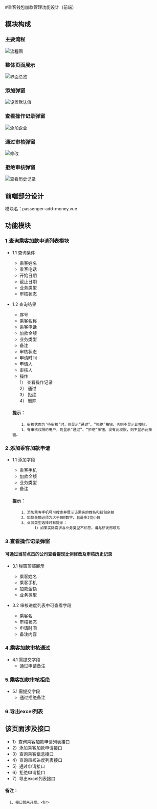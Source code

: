 #乘客钱包加款管理功能设计（前端）
## 模块构成
### 主要流程   

![流程图](https://github.com/chownchen/pubImages/blob/master/passenger-add/liucheng.png)<br>

### 整体页面展示 
![界面总览](https://github.com/chownchen/pubImages/blob/master/passenger-add/list.png)<br>

### 添加弹窗
![设置默认值](https://github.com/chownchen/pubImages/blob/master/passenger-add/add.png)<br>

### 查看操作记录弹窗
![添加企业](https://github.com/chownchen/pubImages/blob/master/passenger-add/history.png)<br>

### 通过审核弹窗
![修改](https://github.com/chownchen/pubImages/blob/master/passenger-add/pass.png)<br>

### 拒绝审核弹窗
![查看历史记录](https://github.com/chownchen/pubImages/blob/master/passenger-add/reject.png)<br>

## 前端部分设计
模块名：passenger-add-money.vue

## 功能模块
### 1.查询乘客加款申请列表模块
- 1.1 查询条件
   + 乘客姓名
   + 乘客电话
   + 开始日期
   + 截止日期
   + 业务类型
   + 审核状态

- 1.2 查询结果
    + 序号
    + 乘客名称
    + 乘客电话
    + 加款金额
    + 业务类型
    + 备注
    + 审核状态
    + 申请时间
    + 申请人
    + 审核人
    + 操作<br>
     1） 查看操作记录<br>
     2） 通过<br>
     3） 拒绝<br>
     4） 删除
     #### 提示：
          1、审核状态为‘待审核’时，则显示“通过”、“拒绝”按钮，否则不显示此按钮。
          1、有审核权限的用户，则显示“通过”、“拒绝”按钮。没有此权限，则不显示此按钮。
            
### 2.添加乘客加款申请
- 1.1 添加字段
   + 乘客手机
   + 加款金额
   + 业务类型
   + 备注
   
    #### 提示：
          1、添加乘客手机号可搜索并展示该乘客的姓名和钱包余额
          2、加款金额必须为大于0的数字，且最多2位小数
          3、业务类型选择时有提示：
                1）如果实际需求与业务类型不相符，请与研发部联系
             
      
### 3.查看操作记录弹窗
   #### 可通过当前点击的公司查看提现比例修改及审核历史记录
   
- 3.1 弹窗顶部展示
     + 乘客姓名
     + 乘客手机
     + 加款金额
     + 业务类型
   
-  3.2 审核进度列表中可查看字段
      + 乘客名
      + 审核状态
      + 申请时间
      + 备注内容
      
 ### 4.乘客加款审核通过
  - 4.1 需提交字段
     + 通过申请备注
 
  ### 5.乘客加款审核拒绝
   - 5.1 需提交字段
      + 通过拒绝备注
      
  ### 6.导出excel列表
               
## 该页面涉及接口
   - 1）查询乘客加款申请列表接口
   - 2）添加乘客加款申请接口
   - 3）查询乘客信息接口
   - 4）查询审核进度列表接口
   - 5）通过申请接口
   - 6）拒绝申请接口
   - 7）导出excel列表接口
   
   #### 备注：
      1、接口暂未开发。<br>